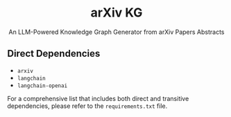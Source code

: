 <h1 align="center"> arXiv KG </h1>

<div align="center">
    An LLM-Powered Knowledge Graph Generator from arXiv Papers Abstracts
</div>

## Direct Dependencies

- `arxiv`
- `langchain`
- `langchain-openai`

For a comprehensive list that includes both direct and transitive dependencies, please refer to the `requirements.txt` file.